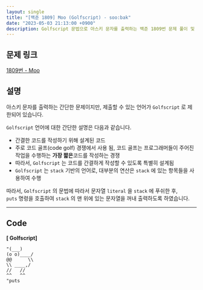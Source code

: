 ```yaml
---
layout: single
title: "[백준 1809] Moo (Golfscript) - soo:bak"
date: "2023-05-03 21:13:00 +0900"
description: Golfscript 문법으로 아스키 문자를 출력하는 백준 1809번 문제 풀이 및 해설
---
```


## 문제 링크
  [1809번 - Moo](https://www.acmicpc.net/problem/1809)

## 설명
아스키 문자를 출력하는 간단한 문제이지만, 제출할 수 있는 언어가 `Golfscript` 로 제한되어 있습니다. <br>

`Golfscript` 언어에 대한 간단한 설명은 다음과 같습니다. <br>
- 간결한 코드를 작성하기 위해 설계된 코드 <br>
- 주로 코드 골프(code golf) 경쟁에서 사용 됨, 코드 골프는 프로그래머들이 주어진 작업을 수행하는 <b>가장 짧은</b>코드를 작성하는 경쟁<br>
- 따라서, `Golfscript` 는 코드를 간결하게 작성할 수 있도록 특별히 설계됨<br>
- `Golfscript` 는 `stack` 기반의 언어로, 대부분의 연산은 `stack` 에 있는 항목들을 사용하여 수행<br>

따라서, `Golfscript` 의 문법에 따라서 문자열 `literal` 을 `stack` 에 푸쉬한 후, <br>
`puts` 명령을 호출하여 `stack` 의 맨 위에 있는 문자열을 꺼내 출력하도록 하였습니다. <br>


- - -

## Code
<b>[ Golfscript] </b>
<br>

  ```Golfscript
"(___)
(o o)____/
 @@      \\
  \\ ____,/
  //   //
 ^^   ^^
"puts
  ```
